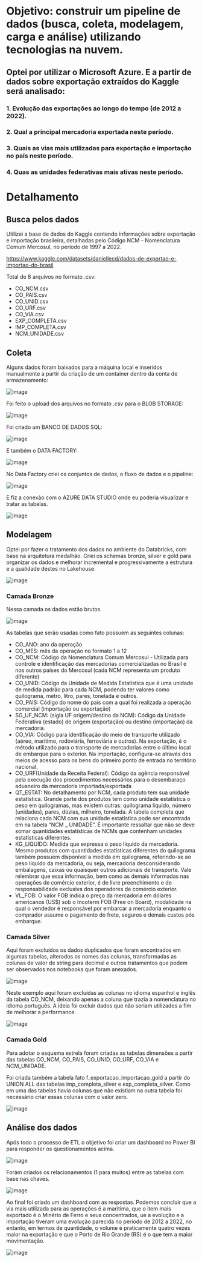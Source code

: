 # Objetivo: construir um pipeline de dados (busca, coleta, modelagem, carga e análise) utilizando tecnologias na nuvem.

## Optei por utilizar o Microsoft Azure. E a partir de dados sobre exportação extraídos do Kaggle será analisado:

### 1. Evolução das exportações ao longo do tempo (de 2012 a 2022).
### 2. Qual a principal mercadoria exportada neste período.
### 3. Quais as vias mais utilizadas para exportação e importação no país neste período.
### 4. Quas as unidades federativas mais ativas neste período.

# Detalhamento

## Busca pelos dados

Utilizei a base de dados do Kaggle contendo informações sobre exportação e importação brasileira, detalhadas pelo Código NCM - Nomenclatura Comum Mercosul, no período de 1997 a 2022.

https://www.kaggle.com/datasets/daniellecd/dados-de-exportao-e-importao-do-brasil

Total de 8 arquivos no formato .csv:

* CO_NCM.csv
* CO_PAIS.csv
* CO_UNID.csv
* CO_URF.csv
* CO_VIA.csv
* EXP_COMPLETA.csv
* IMP_COMPLETA.csv
* NCM_UNIDADE.csv

## Coleta

Alguns dados foram baixados para a máquina local e inseridos manualmente a partir da criação de um container dentro da conta de armazenamento:

![image](https://github.com/nathaliasch/mvp-engenharia-dados/assets/108892573/8c10db03-e957-43a5-b627-3858adc4df04)

Foi feito o upload dos arquivos no formato .csv para o BLOB STORAGE:

![image](https://github.com/nathaliasch/mvp-engenharia-dados/assets/108892573/e5b933df-015a-48c6-a051-6a777c0bc5da)

Foi criado um BANCO DE DADOS SQL:

![image](https://github.com/nathaliasch/mvp-engenharia-dados/assets/108892573/2c754312-fe78-44cb-aac8-9770f0aca3f4)

E também o DATA FACTORY:

![image](https://github.com/nathaliasch/mvp-engenharia-dados/assets/108892573/2d78fdc9-667a-4bbc-91bc-a4a08b840af3)

No Data Factory criei os conjuntos de dados, o fluxo de dados e o pipeline:

![image](https://github.com/nathaliasch/mvp-engenharia-dados/assets/108892573/f00766c5-85ef-4b20-9c5d-f6286293a169)

E fiz a conexão com o AZURE DATA STUDIO onde eu poderia visualizar e tratar as tabelas.

![image](https://github.com/nathaliasch/mvp-engenharia-dados/assets/108892573/c954301d-6e5f-4d82-902d-f0d2e69336a9)

## Modelagem

Optei por fazer o tratamento dos dados no ambiente do Databricks, com base na arquitetura medalhão. 
Criei os schemas bronze, silver e gold para organizar os dados e melhorar incremental e progressivamente a estrutura e a qualidade destes no Lakehouse.

![image](https://github.com/nathaliasch/mvp-engenharia-dados/assets/108892573/028392e5-4f58-4dc9-9f54-a139b4dc5360)

### Camada Bronze

Nessa camada os dados estão brutos.

![image](https://github.com/nathaliasch/mvp-engenharia-dados/assets/108892573/dedc5ab9-6bbf-4458-b089-822a210e0c5c)

As tabelas que serão usadas como fato possuem as seguintes colunas:

* CO_ANO: ano da operação
* CO_MES: mês da operação no formato 1 a 12
* CO_NCM: Código da Nomenclatura Comum Mercosul - Utilizada para controle e identificação das mercadorias comercializadas no Brasil e nos outros países do Mercosul (cada NCM representa um produto diferente)
* CO_UNID: Código da Unidade de Medida Estatística que é uma unidade de medida padrão para cada NCM, podendo ter valores como quilograma, metro, litro, pares, tonelada e outros.
* CO_PAIS: Código do nome do país com a qual foi realizada a operação comercial (importação ou exportação)
* SG_UF_NCM: (sigla UF origem/destino da NCM): Código da Unidade Federativa (estado) de origem (exportação) ou destino (importação) da mercadoria.
* CO_VIA: Código para identificação do meio de transporte utilizado (aéreo, marítimo, rodoviária, ferroviária e outros). Na exportação, é o método utilizado para o transporte de mercadorias entre o último local de embarque para o exterior. Na importação, configura-se através dos meios de acesso para os bens do primeiro ponto de entrada no território nacional.
* CO_URF(Unidade da Receita Federal): Código da agência responsável pela execução dos procedimentos necessários para o desembaraço aduaneiro da mercadoria importada/exportada
* QT_ESTAT: No detalhamento por NCM, cada produto tem sua unidade estatística. Grande parte dos produtos tem como unidade estatística o peso em quilogramas, mas existem outras: quilograma líquido, número (unidades), pares, dúzias, milheiro, tonelada. A tabela completa que relaciona cada NCM com sua unidade estatística pode ser encontrada em na tabela “NCM _ UNIDADE”. É importante ressaltar que não se deve somar quantidades estatísticas de NCMs que contenham unidades estatísticas diferentes.
* KG_LIQUIDO: Medida que expressa o peso líquido da mercadoria. Mesmo produtos com quantidades estatísticas diferentes do quilograma também possuem disponível a medida em quilograma, referindo-se ao peso líquido da mercadoria, ou seja, mercadoria desconsiderando embalagens, caixas ou quaisquer outros adicionais de transporte. Vale relembrar que essa informação, bem como as demais informadas nas operações de comércio exterior, é de livre preenchimento e de responsabilidade exclusiva dos operadores de comércio exterior.
* VL_FOB: O valor FOB indica o preço da mercadoria em dólares americanos (US$) sob o Incoterm FOB (Free on Board), modalidade na qual o vendedor é responsável por embarcar a mercadoria enquanto o comprador assume o pagamento do frete, seguros e demais custos pós embarque.


### Camada Silver

Aqui foram excluídos os dados duplicados que foram encontrados em algumas tabelas, alterados os nomes das colunas, transformadas as colunas de valor de string para decimal e outros tratamentos que podem ser observados nos notebooks que foram anexados. 

![image](https://github.com/nathaliasch/mvp-engenharia-dados/assets/108892573/3b65401b-dd6f-481f-99b6-a50cb93e36ae)

Neste exemplo aqui foram excluídas as colunas no idioma espanhol e inglês da tabela CO_NCM, deixando apenas a coluna que trazia a nomenclatura no idioma português. A ideia foi excluir dados que não seriam utilizados a fim de melhorar a performance.

![image](https://github.com/nathaliasch/mvp-engenharia-dados/assets/108892573/6ba6578c-28e5-4d33-bfae-9a8224b8f621)

### Camada Gold

Para adotar o esquema estrela foram criadas as tabelas dimensões a partir das tabelas CO_NCM, CO_PAIS, CO_UNID, CO_URF, CO_VIA e NCM_UNIDADE. 

Foi criada também a tabela fato f_exportacao_importacao_gold a partir do UNION ALL das tabelas imp_completa_silver e exp_completa_silver. Como em uma das tabelas havia colunas que não existiam na outra tabela foi necessário criar essas colunas com o valor zero.

![image](https://github.com/nathaliasch/mvp-engenharia-dados/assets/108892573/3a0c1724-9595-4c9f-9d29-aca6f4dd11c0)

## Análise dos dados

Após todo o processo de ETL o objetivo foi criar um dashboard no Power BI para responder os questionamentos acima.

![image](https://github.com/nathaliasch/mvp-engenharia-dados/assets/108892573/ba96276b-2280-4922-87bb-5e92bff318d2)

Foram criados os relacionamentos (1 para muitos) entre as tabelas com base nas chaves.

![image](https://github.com/nathaliasch/mvp-engenharia-dados/assets/108892573/9ac61bb9-35a7-488d-b96b-cc03ca70c612)

Ao final foi criado um dashboard com as respostas. Podemos concluir que a via mais utilizada para as operações é a marítima, que o item mais exportado é o Minério de Ferro e seus concentrados,   ue a evolução e a importação tiveram uma evolução parecida no período de 2012 a 2022, no entanto, em termos de quantidade, o volume é praticamente quatro vezes maior na exportação e que o Porto de Rio Grande (RS) é o que tem a maior movimentação.

![image](https://github.com/nathaliasch/mvp-engenharia-dados/assets/108892573/60223a78-f0ab-4ba0-9c24-8843374693e4)




